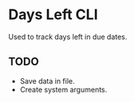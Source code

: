 # Days Left CLI

Used to track days left in due dates.

## TODO
 * Save data in file.
 * Create system arguments.